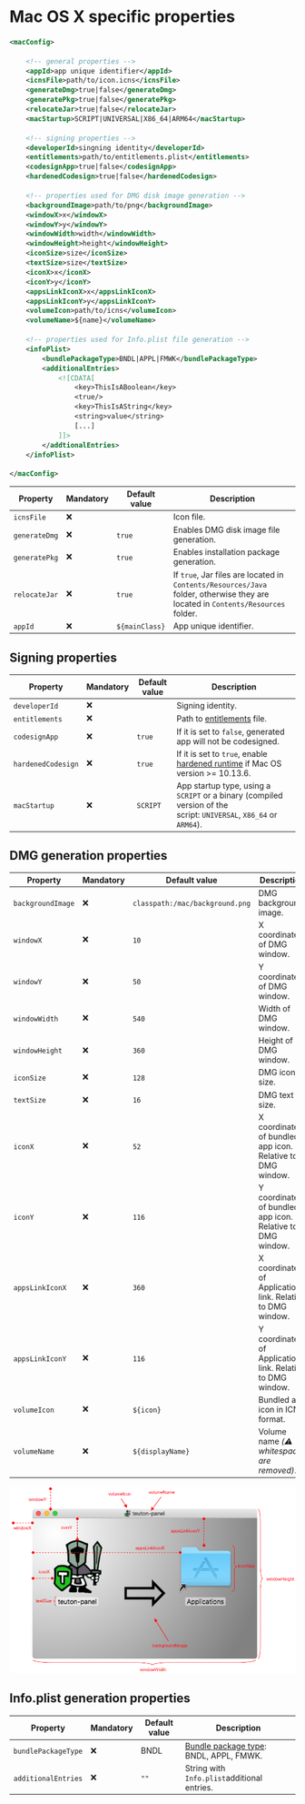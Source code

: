 # Mac OS X specific properties

```xml
<macConfig>

    <!-- general properties -->
    <appId>app unique identifier</appId>
    <icnsFile>path/to/icon.icns</icnsFile>
    <generateDmg>true|false</generateDmg>
    <generatePkg>true|false</generatePkg>
    <relocateJar>true|false</relocateJar>
    <macStartup>SCRIPT|UNIVERSAL|X86_64|ARM64</macStartup>

    <!-- signing properties -->
    <developerId>singning identity</developerId>
    <entitlements>path/to/entitlements.plist</entitlements>
    <codesignApp>true|false</codesignApp>
    <hardenedCodesign>true|false</hardenedCodesign>

    <!-- properties used for DMG disk image generation -->
    <backgroundImage>path/to/png</backgroundImage>
    <windowX>x</windowX>
    <windowY>y</windowY>
    <windowWidth>width</windowWidth>
    <windowHeight>height</windowHeight>
    <iconSize>size</iconSize>
    <textSize>size</textSize>
    <iconX>x</iconX>
    <iconY>y</iconY>
    <appsLinkIconX>x</appsLinkIconX>
    <appsLinkIconY>y</appsLinkIconY>
    <volumeIcon>path/to/icns</volumeIcon>
    <volumeName>${name}</volumeName>

    <!-- properties used for Info.plist file generation -->
    <infoPlist>
        <bundlePackageType>BNDL|APPL|FMWK</bundlePackageType>
        <additionalEntries>
            <![CDATA[
                <key>ThisIsABoolean</key>
                <true/>
                <key>ThisIsAString</key>
                <string>value</string>
                [...]
            ]]>
        </addtionalEntries>
    </infoPlist>

</macConfig>
```

| Property      | Mandatory | Default value  | Description                                                                                                                      |
| ------------- | --------- | -------------- | -------------------------------------------------------------------------------------------------------------------------------- |
| `icnsFile`    | :x:       |                | Icon file.                                                                                                                       |
| `generateDmg` | :x:       | `true`         | Enables DMG disk image file generation.                                                                                          |
| `generatePkg` | :x:       | `true`         | Enables installation package generation.                                                                                         |
| `relocateJar` | :x:       | `true`         | If `true`, Jar files are located in `Contents/Resources/Java` folder, otherwise they are located in `Contents/Resources` folder. |
| `appId`       | :x:       | `${mainClass}` | App unique identifier.                                                                                                           |

## Signing properties

| Property           | Mandatory | Default value | Description                                                                                                                                          |
| ------------------ | --------- | ------------- | ---------------------------------------------------------------------------------------------------------------------------------------------------- |
| `developerId`      | :x:       |               | Signing identity.                                                                                                                                    |
| `entitlements`     | :x:       |               | Path to [entitlements](https://developer.apple.com/documentation/bundleresources/entitlements) file.                                                 |
| `codesignApp`      | :x:       | `true`        | If it is set to `false`, generated app will not be codesigned.                                                                                       |
| `hardenedCodesign` | :x:       | `true`        | If it is set to `true`, enable [hardened runtime](https://developer.apple.com/documentation/security/hardened_runtime) if Mac OS version >= 10.13.6. |
| `macStartup`       | :x:       | `SCRIPT`      | App startup type, using a `SCRIPT` or a binary (compiled version of the script: `UNIVERSAL`, `X86_64` or `ARM64`).                                   |

## DMG generation properties

| Property          | Mandatory | Default value                   | Description                                                |
| ----------------- | --------- | ------------------------------- | ---------------------------------------------------------- |
| `backgroundImage` | :x:       | `classpath:/mac/background.png` | DMG background  image.                                     |
| `windowX`         | :x:       | `10`                            | X coordinate of DMG window.                                |
| `windowY`         | :x:       | `50`                            | Y coordinate of DMG window.                                |
| `windowWidth`     | :x:       | `540`                           | Width of DMG window.                                       |
| `windowHeight`    | :x:       | `360`                           | Height of DMG window.                                      |
| `iconSize`        | :x:       | `128`                           | DMG icons size.                                            |
| `textSize`        | :x:       | `16`                            | DMG text size.                                             |
| `iconX`           | :x:       | `52`                            | X coordinate of bundled app icon. Relative to DMG window.  |
| `iconY`           | :x:       | `116`                           | Y coordinate of bundled app icon. Relative to DMG window.  |
| `appsLinkIconX`   | :x:       | `360`                           | X coordinate of Applications link. Relative to DMG window. |
| `appsLinkIconY`   | :x:       | `116`                           | Y coordinate of Applications link. Relative to DMG window. |
| `volumeIcon`      | :x:       | `${icon}`                       | Bundled app icon in ICNS format.                           |
| `volumeName`      | :x:       | `${displayName}`                | Volume name *(:warning: whitespaces are removed)*.         |

![DMG properties explained](dmg-properties-explained.png)

## Info.plist generation properties

| Property            | Mandatory | Default value | Description                                                                                                                                       |
| ------------------- | --------- | ------------- | ------------------------------------------------------------------------------------------------------------------------------------------------- |
| `bundlePackageType` | :x:       | BNDL          | [Bundle package type](https://developer.apple.com/documentation/bundleresources/information_property_list/cfbundlepackagetype): BNDL, APPL, FMWK. |
| `additionalEntries` | :x:       | `""`          | String with `Info.plist`additional entries.                                                                                                       |
